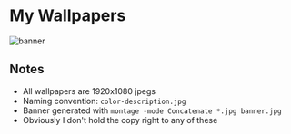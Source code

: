 # My Wallpapers

![banner](https://github.com/port19x/Wallpapers/blob/master/banner.jpg)

## Notes

- All wallpapers are 1920x1080 jpegs
- Naming convention: `color-description.jpg`
- Banner generated with `montage -mode Concatenate *.jpg banner.jpg`
- Obviously I don't hold the copy right to any of these

